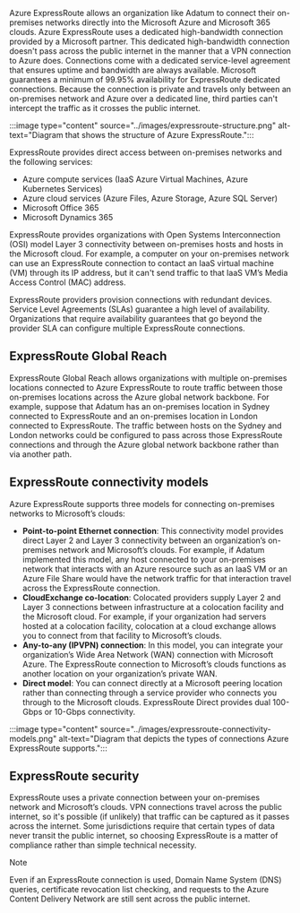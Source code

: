 Azure ExpressRoute allows an organization like Adatum to connect their on-premises networks directly into the Microsoft Azure and Microsoft 365 clouds. Azure ExpressRoute uses a dedicated high-bandwidth connection provided by a Microsoft partner. This dedicated high-bandwidth connection doesn't pass across the public internet in the manner that a VPN connection to Azure does. Connections come with a dedicated service-level agreement that ensures uptime and bandwidth are always available. Microsoft guarantees a minimum of 99.95% availability for ExpressRoute dedicated connections. Because the connection is private and travels only between an on-premises network and Azure over a dedicated line, third parties can't intercept the traffic as it crosses the public internet.
  
:::image type="content" source="../images/expressroute-structure.png" alt-text="Diagram that shows the structure of Azure ExpressRoute.":::

ExpressRoute provides direct access between on-premises networks and the following services:

- Azure compute services (IaaS Azure Virtual Machines, Azure Kubernetes Services)
- Azure cloud services (Azure Files, Azure Storage, Azure SQL Server)
- Microsoft Office 365
- Microsoft Dynamics 365

ExpressRoute provides organizations with Open Systems Interconnection (OSI) model Layer 3 connectivity between on-premises hosts and hosts in the Microsoft cloud. For example, a computer on your on-premises network can use an ExpressRoute connection to contact an IaaS virtual machine (VM) through its IP address, but it can't send traffic to that IaaS VM’s Media Access Control (MAC) address.

ExpressRoute providers provision connections with redundant devices. Service Level Agreements (SLAs) guarantee a high level of availability. Organizations that require availability guarantees that go beyond the provider SLA can configure multiple ExpressRoute connections.

## ExpressRoute Global Reach

ExpressRoute Global Reach allows organizations with multiple on-premises locations connected to Azure ExpressRoute to route traffic between those on-premises locations across the Azure global network backbone. For example, suppose that Adatum has an on-premises location in Sydney connected to ExpressRoute and an on-premises location in London connected to ExpressRoute. The traffic between hosts on the Sydney and London networks could be configured to pass across those ExpressRoute connections and through the Azure global network backbone rather than via another path.

## ExpressRoute connectivity models

Azure ExpressRoute supports three models for connecting on-premises networks to Microsoft’s clouds:

- **Point-to-point Ethernet connection**: This connectivity model provides direct Layer 2 and Layer 3 connectivity between an organization’s on-premises network and Microsoft’s clouds. For example, if Adatum implemented this model, any host connected to your on-premises network that interacts with an Azure resource such as an IaaS VM or an Azure File Share would have the network traffic for that interaction travel across the ExpressRoute connection.
- **CloudExchange co-location**: Colocated providers supply Layer 2 and Layer 3 connections between infrastructure at a colocation facility and the Microsoft cloud. For example, if your organization had servers hosted at a colocation facility, colocation at a cloud exchange allows you to connect from that facility to Microsoft’s clouds.
- **Any-to-any (IPVPN) connection**: In this model, you can integrate your organization’s Wide Area Network (WAN) connection with Microsoft Azure. The ExpressRoute connection to Microsoft’s clouds functions as another location on your organization’s private WAN.
- **Direct model**: You can connect directly at a Microsoft peering location rather than connecting through a service provider who connects you through to the Microsoft clouds. ExpressRoute Direct provides dual 100-Gbps or 10-Gbps connectivity.

:::image type="content" source="../images/expressroute-connectivity-models.png" alt-text="Diagram that depicts the types of connections Azure ExpressRoute supports.":::

## ExpressRoute security

ExpressRoute uses a private connection between your on-premises network and Microsoft’s clouds. VPN connections travel across the public internet, so it's possible (if unlikely) that traffic can be captured as it passes across the internet. Some jurisdictions require that certain types of data never transit the public internet, so choosing ExpressRoute is a matter of compliance rather than simple technical necessity.  

> [!NOTE]
> Even if an ExpressRoute connection is used, Domain Name System (DNS) queries, certificate revocation list checking, and requests to the Azure Content Delivery Network are still sent across the public internet.
